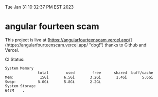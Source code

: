 Tue Jan 31 10:32:37 PM EST 2023

# angular fourteen scam


This project is live at [https://angularfourteenscam.vercel.app/](https://angularfourteenscam.vercel.app/ "dog!") thanks to Github and Vercel.

CI Status: 

```bash
System Memory
               total        used        free      shared  buff/cache   available
Mem:            15Gi       6.5Gi       3.2Gi       1.4Gi       5.6Gi       7.0Gi
Swap:          8.0Gi       5.8Gi       2.2Gi
System Storage
647M	.

